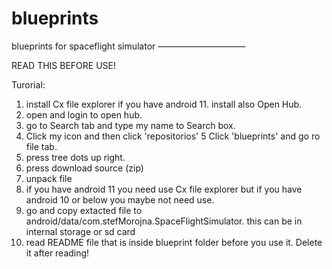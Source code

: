 # blueprints
blueprints for spaceflight simulator 
——————————


READ THIS BEFORE USE! 

Turorial:
1. install Cx file explorer if you have android 11. install also Open Hub. 
2. open and login to open hub. 
3. go to Search tab and type my name to Search box. 
4. Click my icon and then click 'repositorios'
5  Click 'blueprints' and go ro file tab. 
6. press tree dots up right. 
7. press download source (zip) 
8. unpack file
9. if you have android 11 you need use Cx file explorer but if you have android 10 or below you maybe not need use. 
10. go and copy extacted file to android/data/com.stefMorojna.SpaceFlightSimulator. this can be in internal storage or sd card
11. read README file that is inside blueprint folder before you use it. Delete it after reading! 
